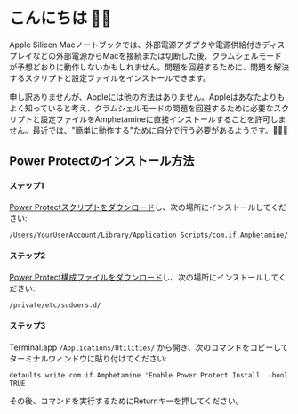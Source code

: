 # こんにちは 👋🏼

Apple Silicon Macノートブックでは、外部電源アダプタや電源供給付きディスプレイなどの外部電源からMacを接続または切断した後、クラムシェルモードが予想どおりに動作しないかもしれません。問題を回避するために、問題を解決するスクリプトと設定ファイルをインストールできます。

申し訳ありませんが、Appleには他の方法はありません。Appleはあなたよりもよく知っていると考え、クラムシェルモードの問題を回避するために必要なスクリプトと設定ファイルをAmphetamineに直接インストールすることを許可しません。最近では、"簡単に動作する"ために自分で行う必要があるようです。🔨💪🏼

## Power Protectのインストール方法

<h4>ステップ1</h4>
<a href="https://raw.githubusercontent.com/x74353/Amphetamine/master/Files/PowerProtect_Script.zip">Power Protectスクリプトをダウンロード</a>し、次の場所にインストールしてください:<br>

```
/Users/YourUserAccount/Library/Application Scripts/com.if.Amphetamine/
```

<h4>ステップ2</h4>

<a href="https://raw.githubusercontent.com/x74353/Amphetamine/master/Files/PowerProtect_Configuration.zip">Power Protect構成ファイルをダウンロード</a>し、次の場所にインストールしてください:

```
/private/etc/sudoers.d/
```

<h4>ステップ3</h4>

Terminal.app ```/Applications/Utilities/``` から開き、次のコマンドをコピーしてターミナルウィンドウに貼り付けてください:

```
defaults write com.if.Amphetamine 'Enable Power Protect Install' -bool TRUE
```

その後、コマンドを実行するためにReturnキーを押してください。
